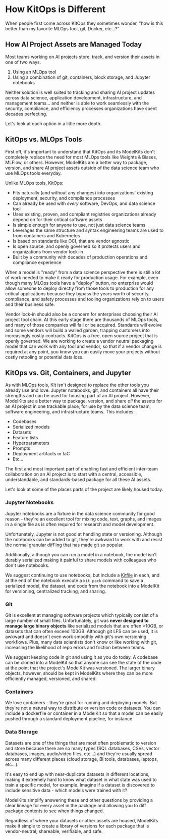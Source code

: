 # How KitOps is Different

When people first come across KitOps they sometimes wonder, "how is this better than my favorite MLOps tool, git, Docker, etc...?"

## How AI Project Assets are Managed Today

Most teams working on AI projects store, track, and version their assets in one of two ways.

1. Using an MLOps tool
1. Using a combination of git, containers, block storage, and Jupyter notebooks

Neither solution is well suited to tracking and sharing AI project updates across data science, application development, infrastructure, and management teams... and neither is able to work seamlessly with the security, compliance, and efficiency processes organizations have spent decades perfecting.

Let's look at each option in a little more depth.

## KitOps vs. MLOps Tools

First off, it's important to understand that KitOps and its ModelKits don't completely replace the need for most MLOps tools like Weights & Biases, MLFlow, or others. However, ModelKits are a better way to package, version, and share AI project assets outside of the data science team who use MLOps tools everyday.

Unlike MLOps tools, KitOps:

* Fits naturally (and without any changes) into organizations' existing deployment, security, and compliance processes
* Can already be used with *every* software, DevOps, and data science tool
* Uses existing, proven, and compliant registries organizations already depend on for their critical software assets
* Is simple enough for anyone to use, not just data science teams
* Leverages the same structure and syntax engineering teams are used to from containers and Kubernetes
* Is based on standards like OCI, that are vendor agnostic
* Is open source, and openly governed so it protects users and organizations from vendor lock-in
* Built by a community with decades of production operations and compliance experience

When a model is "ready" from a data science perspective there is still a lot of work needed to make it ready for production usage. For example, even though many MLOps tools have a "deploy" button, no enterprise would allow someone to deploy directly from those tools to production for any critical applications because they bypass the years worth of security, compliance, and safety processes and tooling organizations rely on to users and their business safe.

Vendor lock-in should also be a concern for enterprises choosing their AI project tool chain. At this early stage there are thousands of MLOps tools, and many of those companies will fail or be acquired. Standards will evolve and some vendors will build a walled garden, trapping customers into increasingly costly contracts. KitOps is a free, open source project that is openly governed. We are working to create a vendor neutral packaging model that can work with any tool and vendor, so that if a vendor change is required at any point, you know you can easily move your projects without costly retooling or potential data loss.

## KitOps vs. Git, Containers, and Jupyter

As with MLOps tools, Kit isn't designed to replace the other tools you already use and love. Jupyter notebooks, git, and containers all have their strengths and can be used for housing part of an AI project. However, ModelKits are a better way to package, version, and share *all* the assets for an AI project in one trackable place, for use by the data science team, software engineering, and infrastructure teams. This includes:

* Codebases
* Serialized models
* Datasets
* Feature lists
* Hyperparameters
* Prompts
* Deployment artifacts or IaC
* Etc...

The first and most important part of enabling fast and efficient inter-team collaboration on an AI project is to start with a central, accessible, understandable, and standards-based package for all these AI assets.

Let's look at some of the places parts of the project are likely housed today.

### Jupyter Notebooks

Jupyter notebooks are a fixture in the data science community for good reason - they're an excellent tool for mixing code, text, graphs, and images in a single file as is often required for research and model development.

Unfortunately, Jupyter is not good at handling state or versioning. Although the notebooks can be added to git, they're awkward to work with and resist the normal granular diff'ing that has made git so popular.

Additionally, although you can run a model in a notebook, the model isn't durably serialized making it painful to share models with colleagues who don't use notebooks.

We suggest continuing to use notebooks, but include a [Kitfile](./kitfile/kf-overview.md) in each, and at the end of the notebook execute a `kit pack` command to save a serialized model, the dataset, and code from the notebook into a ModelKit for versioning, centralized tracking, and sharing.

### Git

Git is excellent at managing software projects which typically consist of a large number of small files. Unfortunately, git was __never designed to manage large binary objects__ like serialized models that are often >10GB, or datasets that can often exceed 100GB. Although git LFS can be used, it is awkward and doesn't even work smoothly with git's own versioning workflows. Plus, many data scientists don't know or like working with git, increasing the likelihood of repo errors and friction between teams.

We suggest keeping code in git and using it as you do today. A codebase can be cloned into a ModelKit so that anyone can see the state of the code at the point that the project's ModelKit was versioned. The larger binary objects, however, should be kept in ModelKits where they can be more efficiently managed, versioned, and shared.

### Containers

We love containers - they're great for running and deploying models. But they're not a natural way to distribute or version code or datasets. You can include a dockerfile or container in a ModelKit so that a model can be easily pushed through a standard deployment pipeline, for instance.

### Data Storage

Datasets are one of the things that are most often problematic to version and store because there are so many types (SQL databases, CSVs, vector databases, images, audio/video files, etc...) and they're usually spread across many different places (cloud storage, BI tools, databases, laptops, etc...).

It's easy to end up with near-duplicate datasets in different locations, making it extremely hard to know what dataset in what state was used to train a specific model, for example. Imagine if a dataset is discovered to include sensitive data - which models were trained with it?

ModelKits simplify answering these and other questions by providing a clear lineage for every asset in the package and allowing you to diff package contents to see when things changed.

Regardless of where your datasets or other assets are housed, ModelKits make it simple to create a library of versions for each package that is vendor-neutral, shareable, verifiable, and safe.